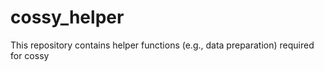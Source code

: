cossy_helper
============

This repository contains helper functions (e.g., data preparation) required for cossy

